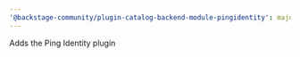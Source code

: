```yaml
---
'@backstage-community/plugin-catalog-backend-module-pingidentity': major
---
```


Adds the Ping Identity plugin

